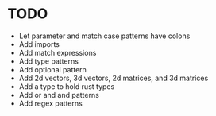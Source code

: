 # TODO

- Let parameter and match case patterns have colons
- Add imports
- Add match expressions
- Add type patterns
- Add optional pattern
- Add 2d vectors, 3d vectors, 2d matrices, and 3d matrices
- Add a type to hold rust types
- Add or and and patterns
- Add regex patterns

